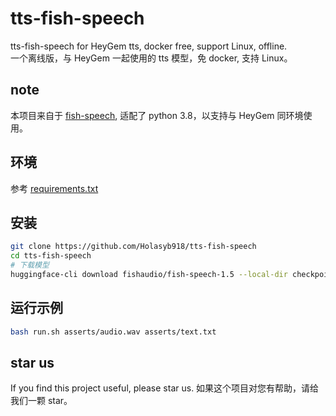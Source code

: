 # tts-fish-speech
tts-fish-speech for HeyGem tts, docker free, support Linux, offline.  
一个离线版，与 HeyGem 一起使用的 tts 模型，免 docker, 支持 Linux。  

## note
本项目来自于 [fish-speech](https://github.com/fishaudio/fish-speech), 适配了 python 3.8，以支持与 HeyGem 同环境使用。
## 环境
参考 [requirements.txt](requirements.txt)

## 安装
```bash
git clone https://github.com/Holasyb918/tts-fish-speech
cd tts-fish-speech
# 下载模型
huggingface-cli download fishaudio/fish-speech-1.5 --local-dir checkpoints/fish-speech-1.5/
```

## 运行示例
```bash
bash run.sh asserts/audio.wav asserts/text.txt
```

## star us
If you find this project useful, please star us.
如果这个项目对您有帮助，请给我们一颗 star。
